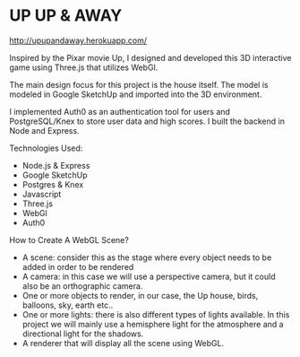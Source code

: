# UP UP & AWAY
http://upupandaway.herokuapp.com/

Inspired by the Pixar movie Up, I designed and developed this 3D interactive game using Three.js that utilizes WebGl.

The main design focus for this project is the house itself. The model is modeled in Google SketchUp and imported into the 3D environment.

I implemented Auth0 as an authentication tool for users and PostgreSQL/Knex to store user data and high scores. I built the backend in Node and Express.


Technologies Used:
- Node.js & Express
- Google SketchUp
- Postgres & Knex
- Javascript
- Three.js
- WebGl
- Auth0

How to Create A WebGL Scene?

- A scene: consider this as the stage where every object needs to be added in order to be rendered
- A camera: in this case we will use a perspective camera, but it could also be an orthographic camera.
- One or more objects to render, in our case, the Up house, birds, balloons, sky, earth etc..
- One or more lights: there is also different types of lights available. In this project we will mainly use a hemisphere light for the atmosphere and a directional light for the shadows.
- A renderer that will display all the scene using WebGL.
